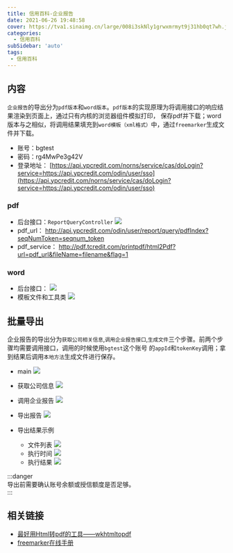```yaml
---
title: 信用百科-企业报告
date: 2021-06-26 19:48:58
cover: https://tva1.sinaimg.cn/large/008i3skNly1grwxmrmyt9j31hb0qt7wh.jpg
categories:
  - 信用百科
subSidebar: 'auto'
tags:
 - 信用百科
---
```



<!-- more -->

## 内容
`企业报告`的导出分为`pdf版本`和`word版本`。`pdf版本`的实现原理为将调用接口的响应结果渲染到页面上，通过只有内核的浏览器组件模拟打印，
保存pdf并下载；word版本与之相似，将调用结果填充到`word模板（xml格式）`中，通过`freemarker`生成文件并下载。

+ 账号：bgtest
+ 密码：rg4MwPe3g42V
+ 登录地址： [https://api.ypcredit.com/norns/service/cas/doLogin?service=https://api.ypcredit.com/odin/user/sso](https://api.ypcredit.com/norns/service/cas/doLogin?service=https://api.ypcredit.com/odin/user/sso)

### pdf

+ 后台接口：`ReportQueryController`
![](https://tva1.sinaimg.cn/large/008i3skNly1grx1vncjnij31dj0u0wws.jpg)
+ pdf_url： http://api.ypcredit.com/odin/user/report/query/pdfIndex?seqNumToken=seqnum_token
+ pdf_service： http://pdf.tcredit.com/printpdf/html2Pdf?url=pdf_url&fileName=filename&flag=1

### word
+ 后台接口：
![](https://tva1.sinaimg.cn/large/008i3skNly1grx22lpj3rj31dj0u0arv.jpg)
+ 模板文件和工具类
![](https://tva1.sinaimg.cn/large/008i3skNly1grx23eoaozj31dj0u0kaj.jpg)


## 批量导出
企业报告的导出分为`获取公司相关信息`,`调用企业报告接口`,`生成文件`三个步骤。前两个步骤均需要调用接口，调用的时候使用`bgtest`这个账号
的`appId`和`tokenKey`调用；拿到结果后调用`本地方法`生成文件进行保存。

+ main
![](https://tva1.sinaimg.cn/large/008i3skNly1grx2e35grij31dj0u04in.jpg)

+ 获取公司信息
![](https://tva1.sinaimg.cn/large/008i3skNly1grx2ek4ojrj31dj0u07nx.jpg)

+ 调用企业报告
![](https://tva1.sinaimg.cn/large/008i3skNly1grx2f6ybipj31dj0u01aq.jpg)

+ 导出报告
![](https://tva1.sinaimg.cn/large/008i3skNly1grx2fk6x7cj31dj0u0k9x.jpg)

+ 导出结果示例
    + 文件列表
    ![](https://tva1.sinaimg.cn/large/008i3skNly1grx2jc0s22j31c00u04qp.jpg)
    + 执行时间
    ![](https://tva1.sinaimg.cn/large/008i3skNly1grx2k7j0hoj31c00u0qka.jpg)
    + 执行结果
    ![](https://tva1.sinaimg.cn/large/008i3skNly1grx2lgpe5sj31c00u0txx.jpg)
    
:::danger    
导出前需要确认账号余额或授信额度是否足够。    
:::

## 相关链接
+ [最好用Html转pdf的工具——wkhtmltopdf](https://blog.csdn.net/qq_14873105/article/details/51394026)
+ [freemarker在线手册](http://freemarker.foofun.cn/)
